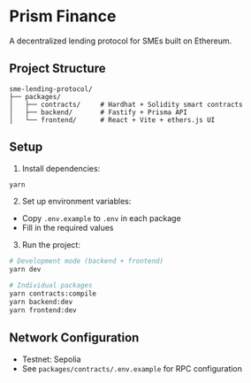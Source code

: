 # Prism Finance

A decentralized lending protocol for SMEs built on Ethereum.

## Project Structure

```
sme-lending-protocol/
├── packages/
│   ├── contracts/     # Hardhat + Solidity smart contracts
│   ├── backend/       # Fastify + Prisma API
│   └── frontend/      # React + Vite + ethers.js UI
```

## Setup

1. Install dependencies:
```bash
yarn
```

2. Set up environment variables:
- Copy `.env.example` to `.env` in each package
- Fill in the required values

3. Run the project:
```bash
# Development mode (backend + frontend)
yarn dev

# Individual packages
yarn contracts:compile
yarn backend:dev
yarn frontend:dev
```

## Network Configuration

- Testnet: Sepolia
- See `packages/contracts/.env.example` for RPC configuration